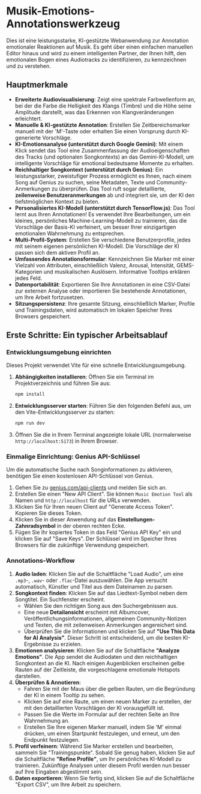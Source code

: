 # Musik-Emotions-Annotationswerkzeug

Dies ist eine leistungsstarke, KI-gestützte Webanwendung zur Annotation emotionaler Reaktionen auf Musik. Es geht über einen einfachen manuellen Editor hinaus und wird zu einem intelligenten Partner, der Ihnen hilft, den emotionalen Bogen eines Audiotracks zu identifizieren, zu kennzeichnen und zu verstehen.

## Hauptmerkmale

- **Erweiterte Audiovisualisierung**: Zeigt eine spektrale Farbwellenform an, bei der die Farbe die Helligkeit des Klangs (Timbre) und die Höhe seine Amplitude darstellt, was das Erkennen von Klangveränderungen erleichtert.
- **Manuelle & KI-gestützte Annotation**: Erstellen Sie Zeitbereichsmarker manuell mit der 'M'-Taste oder erhalten Sie einen Vorsprung durch KI-generierte Vorschläge.
- **KI-Emotionsanalyse (unterstützt durch Google Gemini)**: Mit einem Klick sendet das Tool eine Zusammenfassung der Audioeigenschaften des Tracks (und optionalen Songkontexts) an das Gemini-KI-Modell, um intelligente Vorschläge für emotional bedeutsame Momente zu erhalten.
- **Reichhaltiger Songkontext (unterstützt durch Genius)**: Ein leistungsstarker, zweistufiger Prozess ermöglicht es Ihnen, nach einem Song auf Genius zu suchen, seine Metadaten, Texte und Community-Anmerkungen zu überprüfen. Das Tool ruft sogar detaillierte, **zeilenweise Benutzeranmerkungen** ab und integriert sie, um der KI den tiefstmöglichen Kontext zu bieten.
- **Personalisiertes KI-Modell (unterstützt durch TensorFlow.js)**: Das Tool lernt aus Ihren Annotationen! Es verwendet Ihre Bearbeitungen, um ein kleines, persönliches Machine-Learning-Modell zu trainieren, das die Vorschläge der Basis-KI verfeinert, um besser Ihrer einzigartigen emotionalen Wahrnehmung zu entsprechen.
- **Multi-Profil-System**: Erstellen Sie verschiedene Benutzerprofile, jedes mit seinem eigenen persönlichen KI-Modell. Die Vorschläge der KI passen sich dem aktiven Profil an.
- **Umfassendes Annotationsformular**: Kennzeichnen Sie Marker mit einer Vielzahl von Attributen, einschließlich Valenz, Arousal, Intensität, GEMS-Kategorien und musikalischen Auslösern. Informative Tooltips erklären jedes Feld.
- **Datenportabilität**: Exportieren Sie Ihre Annotationen in eine CSV-Datei zur externen Analyse oder importieren Sie bestehende Annotationen, um Ihre Arbeit fortzusetzen.
- **Sitzungspersistenz**: Ihre gesamte Sitzung, einschließlich Marker, Profile und Trainingsdaten, wird automatisch im lokalen Speicher Ihres Browsers gespeichert.

## Erste Schritte: Ein typischer Arbeitsablauf

### Entwicklungsumgebung einrichten
Dieses Projekt verwendet Vite für eine schnelle Entwicklungsumgebung.
1.  **Abhängigkeiten installieren**: Öffnen Sie ein Terminal im Projektverzeichnis und führen Sie aus:
    ```bash
    npm install
    ```
2.  **Entwicklungsserver starten**: Führen Sie den folgenden Befehl aus, um den Vite-Entwicklungsserver zu starten:
    ```bash
    npm run dev
    ```
3.  Öffnen Sie die in Ihrem Terminal angezeigte lokale URL (normalerweise `http://localhost:5173`) in Ihrem Browser.

### Einmalige Einrichtung: Genius API-Schlüssel
Um die automatische Suche nach Songinformationen zu aktivieren, benötigen Sie einen kostenlosen API-Schlüssel von Genius.
1.  Gehen Sie zu [genius.com/api-clients](https://genius.com/api-clients) und melden Sie sich an.
2.  Erstellen Sie einen "New API Client". Sie können `Music Emotion Tool` als Namen und `http://localhost` für die URLs verwenden.
3.  Klicken Sie für Ihren neuen Client auf "Generate Access Token". Kopieren Sie dieses Token.
4.  Klicken Sie in dieser Anwendung auf das **Einstellungen-Zahnradsymbol** in der oberen rechten Ecke.
5.  Fügen Sie Ihr kopiertes Token in das Feld "Genius API Key" ein und klicken Sie auf "Save Keys". Der Schlüssel wird im Speicher Ihres Browsers für die zukünftige Verwendung gespeichert.

### Annotations-Workflow
1.  **Audio laden**: Klicken Sie auf die Schaltfläche "Load Audio", um eine `.mp3`-, `.wav`- oder `.flac`-Datei auszuwählen. Die App versucht automatisch, Künstler und Titel aus dem Dateinamen zu parsen.
2.  **Songkontext finden**: Klicken Sie auf das Liedtext-Symbol neben dem Songtitel. Ein Suchfenster erscheint.
    -   Wählen Sie den richtigen Song aus den Suchergebnissen aus.
    -   Eine neue **Detailansicht** erscheint mit Albumcover, Veröffentlichungsinformationen, allgemeinen Community-Notizen und Texten, die mit zeilenweisen Anmerkungen angereichert sind.
    -   Überprüfen Sie die Informationen und klicken Sie auf **"Use This Data for AI Analysis"**. Dieser Schritt ist entscheidend, um die besten KI-Ergebnisse zu erzielen.
3.  **Emotionen analysieren**: Klicken Sie auf die Schaltfläche **"Analyze Emotions"**. Die App sendet die Audiodaten und den reichhaltigen Songkontext an die KI. Nach einigen Augenblicken erscheinen gelbe Rauten auf der Zeitleiste, die vorgeschlagene emotionale Hotspots darstellen.
4.  **Überprüfen & Annotieren**:
    -   Fahren Sie mit der Maus über die gelben Rauten, um die Begründung der KI in einem Tooltip zu sehen.
    -   Klicken Sie auf eine Raute, um einen neuen Marker zu erstellen, der mit den detaillierten Vorschlägen der KI vorausgefüllt ist.
    -   Passen Sie die Werte im Formular auf der rechten Seite an Ihre Wahrnehmung an.
    -   Erstellen Sie Ihre eigenen Marker manuell, indem Sie 'M' einmal drücken, um einen Startpunkt festzulegen, und erneut, um den Endpunkt festzulegen.
5.  **Profil verfeinern**: Während Sie Marker erstellen und bearbeiten, sammeln Sie "Trainingspunkte". Sobald Sie genug haben, klicken Sie auf die Schaltfläche **"Refine Profile"**, um Ihr persönliches KI-Modell zu trainieren. Zukünftige Analysen unter diesem Profil werden nun besser auf Ihre Eingaben abgestimmt sein.
6.  **Daten exportieren**: Wenn Sie fertig sind, klicken Sie auf die Schaltfläche "Export CSV", um Ihre Arbeit zu speichern.
